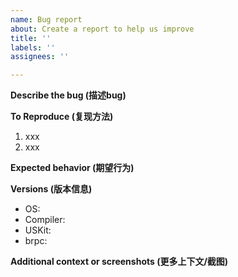 ```yaml
---
name: Bug report
about: Create a report to help us improve
title: ''
labels: ''
assignees: ''

---
```


**Describe the bug (描述bug)**

**To Reproduce (复现方法)**
1. xxx
2. xxx

**Expected behavior (期望行为)**

**Versions (版本信息)**
- OS:
- Compiler:
- USKit:
- brpc:

**Additional context or screenshots (更多上下文/截图)**
